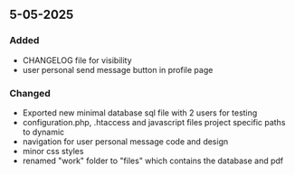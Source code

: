 ## 5-05-2025
### Added
- CHANGELOG file for visibility
- user personal send message button in profile page
### Changed
- Exported new minimal database sql file with 2 users for testing
- configuration.php, .htaccess and javascript files project specific paths to dynamic
- navigation for user personal message code and design
- minor css styles
- renamed "work" folder to "files" which contains the database and pdf